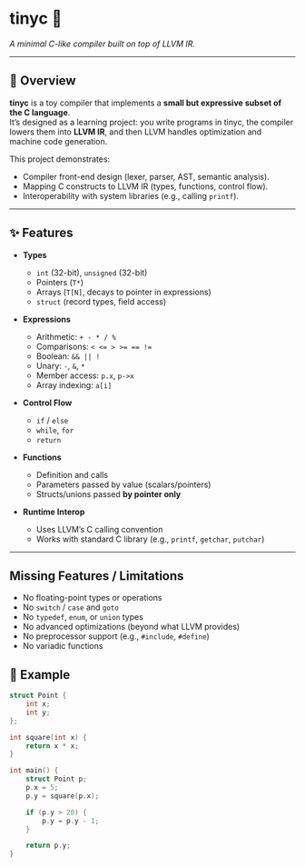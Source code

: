 # tinyc 🐜

*A minimal C-like compiler built on top of LLVM IR.*

---

## 🚀 Overview

**tinyc** is a toy compiler that implements a **small but expressive subset of the C language**.  
It’s designed as a learning project: you write programs in tinyc, the compiler lowers them into **LLVM IR**, and then
LLVM handles optimization and machine code generation.

This project demonstrates:

- Compiler front-end design (lexer, parser, AST, semantic analysis).
- Mapping C constructs to LLVM IR (types, functions, control flow).
- Interoperability with system libraries (e.g., calling `printf`).

---

## ✨ Features

- **Types**
    - `int` (32-bit), `unsigned` (32-bit)
    - Pointers (`T*`)
    - Arrays (`T[N]`, decays to pointer in expressions)
    - `struct` (record types, field access)

- **Expressions**
    - Arithmetic: `+ - * / %`
    - Comparisons: `< <= > >= == !=`
    - Boolean: `&& || !`
    - Unary: `-`, `&`, `*`
    - Member access: `p.x`, `p->x`
    - Array indexing: `a[i]`

- **Control Flow**
    - `if` / `else`
    - `while`, `for`
    - `return`

- **Functions**
    - Definition and calls
    - Parameters passed by value (scalars/pointers)
    - Structs/unions passed **by pointer only**

- **Runtime Interop**
    - Uses LLVM’s C calling convention
    - Works with standard C library (e.g., `printf`, `getchar`, `putchar`)

---

## Missing Features / Limitations

- No floating-point types or operations
- No `switch` / `case` and `goto`
- No `typedef`, `enum`, or `union` types
- No advanced optimizations (beyond what LLVM provides)
- No preprocessor support (e.g., `#include`, `#define`)
- No variadic functions

## 📖 Example

```c
struct Point {
    int x;
    int y;
};

int square(int x) {
    return x * x;
}

int main() {
    struct Point p;
    p.x = 5;
    p.y = square(p.x);

    if (p.y > 20) {
        p.y = p.y - 1;
    }

    return p.y;
}

